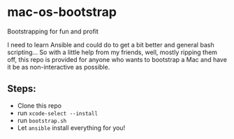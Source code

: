 # mac-os-bootstrap
Bootstrapping for fun and profit

I need to learn Ansible and could do to get a bit better and general bash scripting... So with a little help from my friends, well, mostly ripping them off, this repo is provided for anyone who wants to bootstrap a Mac and have it be as non-interactive as possible.

## Steps:
- Clone this repo
- run `xcode-select --install`
- run `bootstrap.sh`
- Let `ansible` install everything for you!
